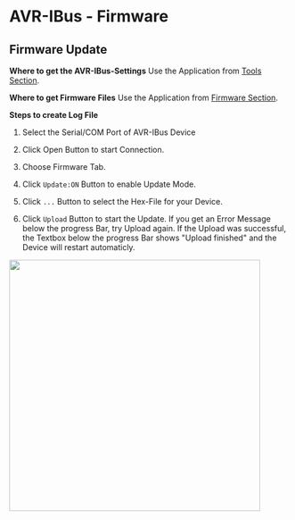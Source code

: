 # AVR-IBus - Firmware
## Firmware Update
**Where to get the AVR-IBus-Settings**
Use the Application from [Tools Section](https://github.com/harryberlin/AVR-IBus.public/tree/master/Tools/).

**Where to get Firmware Files**
Use the Application from [Firmware Section](https://github.com/harryberlin/AVR-IBus.public/tree/master/Firmware/).

**Steps to create Log File**
1. Select the Serial/COM Port of AVR-IBus Device

2. Click Open Button to start Connection.

3. Choose Firmware Tab.

4. Click `Update:ON` Button to enable Update Mode.

5. Click `...` Button to select the Hex-File for your Device.

6. Click `Upload` Button to start the Update. 
   If you get an Error Message below the progress Bar, try Upload again.
   If the Upload was successful, the Textbox below the progress Bar shows "Upload finished" and the Device will restart automaticly.

<img src="https://raw.githubusercontent.com/harryberlin/AVR-IBus.public/master/Pics/Misc/Firmware_AVR-IBus-Settings_01.png"  width="450">
